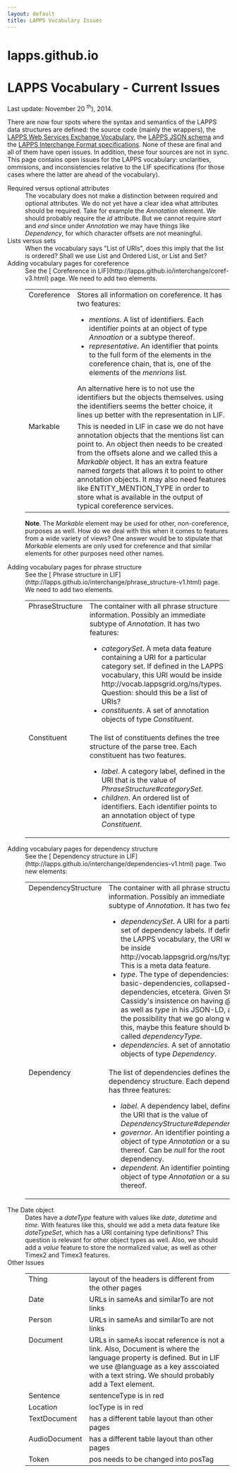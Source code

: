 ```yaml
---
layout: default
title: LAPPS Vocabulary Issues
---
```


# lapps.github.io

# LAPPS Vocabulary - Current Issues

Last update: November 20 <sup>th</sup>), 2014.

There are now four spots where the syntax and semantics of the LAPPS data structures are defined: the source code (mainly the wrappers), the [LAPPS Web Services Exchange
        Vocabulary](vocab.lappsgrid.org), the [
        LAPPS JSON schema](http://vocab.lappsgrid.org/schema/lif-schema.json) and the [LAPPS
        Interchange Format specifications](http://lapps.github.io/interchange/). None of these are final and all of them have open issues. In addition, these four sources are not in sync. This page contains open issues for the LAPPS vocabulary: unclarities, ommisions, and inconsistencies relative to the LIF specifications (for those cases where the latter are ahead of the vocabulary).
<dl><dt>Required versus optional attributes</dt>
<dd>The vocabulary does not make a distinction between required and optional attributes. We do not yet have a clear idea what attributes should be required. Take for example the <em>Annotation</em> element. We should probably require the <em>id</em> attribute. But we cannot require <em>start</em> and <em>end</em> since under <em>Annotation</em> we may have things like <em>Dependency</em>, for which character offsets are not meaningful.</dd>
<dt>Lists versus sets</dt>
<dd>When the vocabulary says "List of URIs", does this imply that the list is ordered? Shall we use List and Ordered List, or List and Set?</dd>
<dt>Adding vocabulary pages for coreference</dt>
<dd>See the [
          Coreference in LIF](http://lapps.github.io/interchange/coref-v3.html) page. We need to add two elements. 
<table>
<tr valign='top'>
<td>Coreference</td><td>Stores all information on coreference. It has two features: <ul><li><em>mentions</em>. A list of identifiers. Each identifier points at an object of type <em>Annoation</em> or a subtype thereof.</li>
<li><em>representative</em>. An identifier that points to the full form of the elements in the coreference chain, that is, one of the elements of the <em>menrions</em> list.</li>
</ul>An alternative here is to not use the identifiers but the objects themselves. using the identifiers seems the better choice, it lines up better with the representation in LIF.</td></tr>
<tr valign='top'>
<td>Markable</td><td>This is needed in LIF in case we do not have annotation objects that the mentions list can point to. An object then needs to be created from the offsets alone and we called this a <em>Markable</em> object. It has an extra feature named <em>targets</em> that allows it to point to other annotation objects. It may also need features like ENTITY_MENTION_TYPE in order to store what is available in the output of typical coreference services.</td></tr>
</table>

**Note**. The <em>Markable</em> element may be used for other, non-coreference, purposes as well. How do we deal with this when it comes to features from a wide variety of views? One answer would be to stipulate that <em>Markable</em> elements are only used for creference and that similar elements for other purposes need other names.
</dd>
<dt>Adding vocabulary pages for phrase structure</dt>
<dd>See the [
          Phrase structure in LIF](http://lapps.github.io/interchange/phrase_structure-v1.html) page. We need to add two elements. 
<table>
<tr valign='top'>
<td>PhraseStructure</td><td>The container with all phrase structure information. Possibly an immediate subtype of <em>Annotation</em>. It has two features: <ul><li><em>categorySet</em>. A meta data feature containing a URI for a particular category set. If defined in the LAPPS vocabulary, this URI would be inside http://vocab.lappsgrid.org/ns/types. <br/>
Question: should this be a list of URIs?</li>
<li><em>constituents</em>. A set of annotation objects of type <em>Constituent</em>.</li>
</ul></td></tr>
<tr valign='top'>
<td>Constituent</td><td>The list of constituents defines the tree structure of the parse tree. Each constituent has two features. <ul><li><em>label</em>. A category label, defined in the URI that is the value of <em>PhraseStructure#categorySet</em>.</li>
<li><em>children</em>. An ordered list of identifiers. Each identifier points to an annotation object of type <em>Constituent</em>.</li>
</ul></td></tr>
</table>
</dd>
<dt>Adding vocabulary pages for dependency structure</dt>
<dd>See the [
          Dependency structure in LIF](http://lapps.github.io/interchange/dependencies-v1.html) page. Two new elements: 
<table>
<tr valign='top'>
<td>DependencyStructure</td><td>The container with all phrase structure information. Possibly an immediate subtype of <em>Annotation</em>. It has two features: <ul><li><em>dependencySet</em>. A URI for a particular set of dependency labels. If defined in the LAPPS vocabulary, the URI would be inside http://vocab.lappsgrid.org/ns/types. This is a meta data feature.</li>
<li><em>type</em>. The type of dependencies: basic-dependencies, collapsed-dependencies, etcetera. Given Steve Cassidy's insistence on having <em>@type</em> as well as <em>type</em> in his JSON-LD, and the possibility that we go along with this, maybe this feature should be called <em>dependencyType</em>.</li>
<li><em>dependencies</em>. A set of annotation objects of type <em>Dependency</em>.</li>
</ul></td></tr>
<tr valign='top'>
<td>Dependency</td><td>The list of dependencies defines the dependency structure. Each dependency has three features: <ul><li><em>label</em>. A dependency label, defined in the URI that is the value of <em>DependencyStructure#dependencySet</em>.</li>
<li><em>governor</em>. An identifier pointing at an object of type <em>Annotation</em> or a subtype thereof. Can be <em>null</em> for the root dependency.</li>
<li><em>dependent</em>. An identifier pointing at an object of type <em>Annotation</em> or a subtype thereof.</li>
</ul></td></tr>
</table>
</dd>
<dt>The Date object</dt>
<dd>Dates have a <em>dateType</em> feature with values like <em>date</em>, <em>datetime</em> and <em>time</em>. With features like this, should we add a meta data feature like <em>dateTypeSet</em>, which has a URI containing type definitions? This question is relevant for other object types as well. 
Also, we should add a <em>value</em> feature to store the normalized value, as well as other Timex2 and Timex3 features.
</dd>
<dt>Other Issues</dt>
<dd>
<table>
<tr valign='top'>
<td>Thing</td><td>layout of the headers is different from the other pages</td></tr>
<tr valign='top'>
<td>Date</td><td>URLs in sameAs and similarTo are not links</td></tr>
<tr valign='top'>
<td>Person</td><td>URLs in sameAs and similarTo are not links</td></tr>
<tr valign='top'>
<td>Document</td><td>URLs in sameAs isocat reference is not a link. Also, Document is where the language property is defined. But in LIF we use @language as a key asscoiated with a text string. We should probably add a Text element.</td></tr>
<tr valign='top'>
<td>Sentence</td><td>sentenceType is in red</td></tr>
<tr valign='top'>
<td>Location</td><td>locType is in red</td></tr>
<tr valign='top'>
<td>TextDocument</td><td>has a different table layout than other pages</td></tr>
<tr valign='top'>
<td>AudioDocument</td><td>has a different table layout than other pages</td></tr>
<tr valign='top'>
<td>Token</td><td>pos needs to be changed into posTag</td></tr>
</table>
</dd>
</dl>
